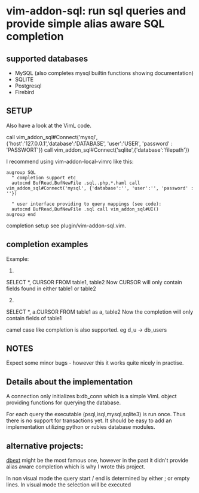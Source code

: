 # vim-addon-sql: run sql queries and provide simple alias aware SQL completion

## supported databases

- MySQL (also completes mysql builtin functions showing documentation)
- SQLITE
- Postgresql
- Firebird

## SETUP

Also have a look at the VimL code.

  call vim_addon_sql#Connect('mysql',{'host':'127.0.0.1','database':'DATABASE', 'user':'USER', 'password' : 'PASSWORT'})
  call vim_addon_sql#Connect('sqlite',{'database':'filepath'})

I recommend using vim-addon-local-vimrc like this:

    augroup SQL
      " completion support etc
      autocmd BufRead,BufNewFile .sql,.php,*.haml call vim_addon_sql#Connect('mysql', {'database':'', 'user':'', 'password' : ''})

      " user interface providing to query mappings (see code):
      autocmd BufRead,BufNewFile .sql call vim_addon_sql#UI()
    augroup end

completion setup see plugin/vim-addon-sql.vim.

## completion examples

Example:

1)
  SELECT *, CURSOR FROM table1, table2
  Now CURSOR will only contain fields found in either table1 or table2

2)
  SELECT *, a.CURSOR FROM table1 as a, table2
  Now the completion will only contain fields of table1

camel case like completion is also supported. eg d_u -> db_users

## NOTES

Expect some minor bugs - however this it works quite nicely in practise.

## Details about the implementation

A connection only initializes b:db_conn which is a simple VimL object providing
functions for querying the database.

For each query the executable (psql,isql,mysql,sqlite3) is run once.
Thus there is no support for transactions yet.
It should be easy to add an implementation utilizing python or rubies
database modules.

## alternative projects:
[dbext](http://www.vim.org/scripts/script.php?script_id=356) might be the most
famous one, however in the past it didn't provide alias aware completion which
is why I wrote this project.

In non visual mode the query start / end is determined by either ; or empty lines.
In visual mode the selection will be executed
